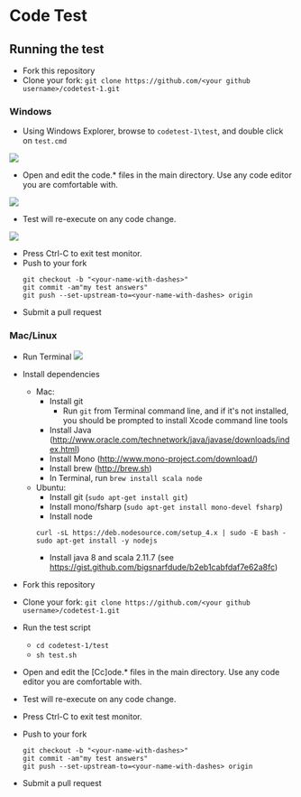 # Code Test
## Running the test
- Fork this repository
- Clone your fork: `git clone https://github.com/<your github username>/codetest-1.git`
### Windows
- Using Windows Explorer, browse to `codetest-1\test`, and double click on `test.cmd`

![](http://i.imgur.com/LFlkioh.png)
- Open and edit the code.* files in the main directory. Use any code editor you are comfortable with.

![](http://i.imgur.com/4CBdwDz.png)
- Test will re-execute on any code change.

![](http://i.imgur.com/fvPU3IQ.png)
- Press Ctrl-C to exit test monitor.
- Push to your fork
    ```
    git checkout -b "<your-name-with-dashes>"
    git commit -am"my test answers"
    git push --set-upstream-to=<your-name-with-dashes> origin
    ```
- Submit a pull request 

### Mac/Linux
- Run Terminal ![](http://i.imgur.com/SXN3tNM.png)

- Install dependencies
    - Mac: 
        - Install git
            - Run `git` from Terminal command line, and if it's not installed, you should be prompted to install Xcode command line tools
        - Install Java (http://www.oracle.com/technetwork/java/javase/downloads/index.html)
        - Install Mono (http://www.mono-project.com/download/)
        - Install brew (http://brew.sh)
        - In Terminal, run `brew install scala node`
    - Ubuntu: 
        - Install git (`sudo apt-get install git`)
        - Install mono/fsharp (`sudo apt-get install mono-devel fsharp`)
        - Install node
        ````
        curl -sL https://deb.nodesource.com/setup_4.x | sudo -E bash -
        sudo apt-get install -y nodejs
        ````
        - Install java 8 and scala 2.11.7 (see https://gist.github.com/bigsnarfdude/b2eb1cabfdaf7e62a8fc)
- Fork this repository
- Clone your fork: `git clone https://github.com/<your github username>/codetest-1.git`
- Run the test script
  - `cd codetest-1/test`
  - `sh test.sh`
- Open and edit the [Cc]ode.* files in the main directory. Use any code editor you are comfortable with.
- Test will re-execute on any code change.
- Press Ctrl-C to exit test monitor.
- Push to your fork
    ```
    git checkout -b "<your-name-with-dashes>"
    git commit -am"my test answers"
    git push --set-upstream-to=<your-name-with-dashes> origin
    ```
- Submit a pull request
